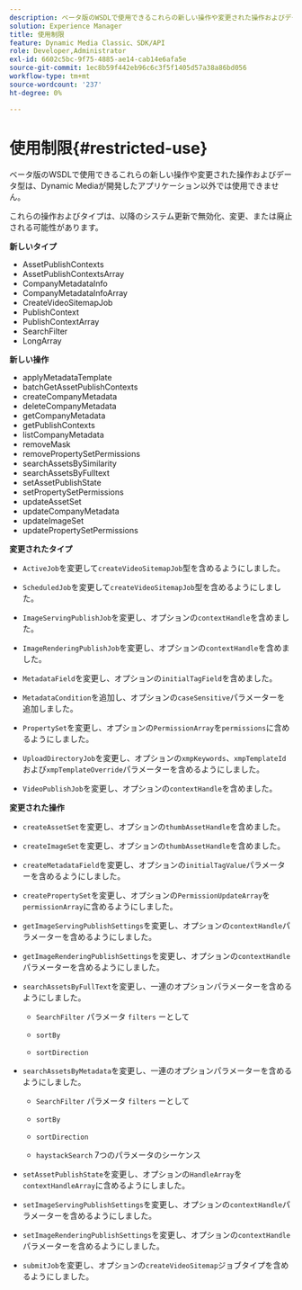 ```yaml
---
description: ベータ版のWSDLで使用できるこれらの新しい操作や変更された操作およびデータ型は、Dynamic Mediaが開発したアプリケーション以外では使用できません。
solution: Experience Manager
title: 使用制限
feature: Dynamic Media Classic、SDK/API
role: Developer,Administrator
exl-id: 6602c5bc-9f75-4885-ae14-cab14e6afa5e
source-git-commit: 1ec8b59f442eb96c6c3f5f1405d57a38a86bd056
workflow-type: tm+mt
source-wordcount: '237'
ht-degree: 0%

---
```


# 使用制限{#restricted-use}

ベータ版のWSDLで使用できるこれらの新しい操作や変更された操作およびデータ型は、Dynamic Mediaが開発したアプリケーション以外では使用できません。

これらの操作およびタイプは、以降のシステム更新で無効化、変更、または廃止される可能性があります。

**新しいタイプ**

* AssetPublishContexts
* AssetPublishContextsArray
* CompanyMetadataInfo
* CompanyMetadataInfoArray
* CreateVideoSitemapJob
* PublishContext
* PublishContextArray
* SearchFilter
* LongArray

**新しい操作**

* applyMetadataTemplate
* batchGetAssetPublishContexts
* createCompanyMetadata
* deleteCompanyMetadata
* getCompanyMetadata
* getPublishContexts
* listCompanyMetadata
* removeMask
* removePropertySetPermissions
* searchAssetsBySimilarity
* searchAssetsByFulltext
* setAssetPublishState
* setPropertySetPermissions
* updateAssetSet
* updateCompanyMetadata
* updateImageSet
* updatePropertySetPermissions

**変更されたタイプ**

* `ActiveJob`を変更して`createVideoSitemapJob`型を含めるようにしました。

* `ScheduledJob`を変更して`createVideoSitemapJob`型を含めるようにしました。

* `ImageServingPublishJob`を変更し、オプションの`contextHandle`を含めました。

* `ImageRenderingPublishJob`を変更し、オプションの`contextHandle`を含めました。

* `MetadataField`を変更し、オプションの`initialTagField`を含めました。

* `MetadataCondition`を追加し、オプションの`caseSensitive`パラメーターを追加しました。

* `PropertySet`を変更し、オプションの`PermissionArray`を`permissions`に含めるようにしました。

* `UploadDirectoryJob`を変更し、オプションの`xmpKeywords`、`xmpTemplateId`および`xmpTemplateOverride`パラメーターを含めるようにしました。

* `VideoPublishJob`を変更し、オプションの`contextHandle`を含めました。

**変更された操作**

* `createAssetSet`を変更し、オプションの`thumbAssetHandle`を含めました。

* `createImageSet`を変更し、オプションの`thumbAssetHandle`を含めました。

* `createMetadataField`を変更し、オプションの`initialTagValue`パラメーターを含めるようにしました。

* `createPropertySet`を変更し、オプションの`PermissionUpdateArray`を`permissionArray`に含めるようにしました。

* `getImageServingPublishSettings`を変更し、オプションの`contextHandle`パラメーターを含めるようにしました。

* `getImageRenderingPublishSettings`を変更し、オプションの`contextHandle`パラメーターを含めるようにしました。

* `searchAssetsByFullText`を変更し、一連のオプションパラメーターを含めるようにしました。

   * `SearchFilter` パラメータ `filters` ーとして

   * `sortBy`
   * `sortDirection`

* `searchAssetsByMetadata`を変更し、一連のオプションパラメーターを含めるようにしました。

   * `SearchFilter` パラメータ `filters` ーとして

   * `sortBy`
   * `sortDirection`
   * `haystackSearch` 7つのパラメータのシーケンス

* `setAssetPublishState`を変更し、オプションの`HandleArray`を`contextHandleArray`に含めるようにしました。

* `setImageServingPublishSettings`を変更し、オプションの`contextHandle`パラメーターを含めるようにしました。

* `setImageRenderingPublishSettings`を変更し、オプションの`contextHandle`パラメーターを含めるようにしました。

* `submitJob`を変更し、オプションの`createVideoSitemap`ジョブタイプを含めるようにしました。
